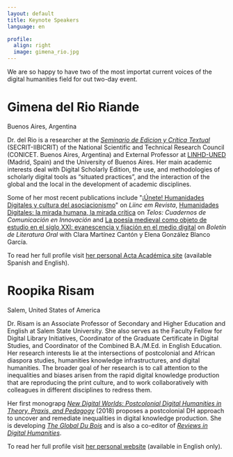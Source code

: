 ```yaml
---
layout: default
title: Keynote Speakers
language: en

profile:
  align: right
  image: gimena_rio.jpg
---
```


We are so happy to have two of the most importat current voices of the digital humanities field for out two-day event. 

# Gimena del Rio Riande 

Buenos Aires, Argentina

Dr. del Rio is a researcher at the [*Seminario de Edicion y Crítica Textual* ](http://www.iibicrit-conicet.gov.ar/)(SECRIT-IIBICRIT) of the National Scientific and Technical Research Council (CONICET. Buenos Aires, Argentina) and External Professor at [LINHD-UNED](http://linhd.uned.es/) (Madrid, Spain) and the University of Buenos Aires. Her main academic interests deal with Digital Scholarly Edition, the use, and methodologies of scholarly digital tools as “situated practices”, and the interaction of the global and the local in the development of academic disciplines.

Some of her most recent publications include "[¡Únete! Humanidades Digitales y cultura del asociacionismo](http://revista.ibict.br/liinc/article/view/4736/4134)" on *Liinc em Revista*,  [Humanidades Digitales: la mirada humana, la mirada crítica](https://www.aacademica.org/gimena.delrio.riande/150) on *Telos: Cuadernos de Comunicación en Innovación* and [La poesía medieval como objeto de estudio en el siglo XXI: evanescencia y fijación en el medio digital](https://www.aacademica.org/gimena.delrio.riande/151) on *Boletín de Literatura Oral* with Clara Martínez Cantón y Elena González Blanco García. 

To read her full profile visit [her personal Acta Académica site](https://www.aacademica.org/gimena.delrio.riande) (available Spanish and English). 

# Roopika Risam 

Salem, United States of America 

Dr. Risam is an Associate Professor of Secondary and Higher Education and English at Salem State University. She also serves as the Faculty Fellow for Digital Library Initiatives, Coordinator of the Graduate Certificate in Digital Studies, and Coordinator of the Combined B.A./M.Ed. in English Education. Her research interests lie at the intersections of postcolonial and African diaspora studies, humanities knowledge infrastructures, and digital humanities. The broader goal of her research is to call attention to the inequalities and biases arisen from the rapid digital knowledge production that are reproducing the print culture, and to work collaboratively with colleagues in different disciplines to redress them.

Her first monograpg [*New Digital Worlds: Postcolonial Digital Humanities in Theory, Praxis, and Pedagogy*](http://www.roopikarisam.com/ndw) (2018) proposes a postcolonial DH approach to uncover and remediate inequalities in digital knowledge production. She is developing [*The Global Du Bois*](http://www.roopikarisam.com/global-du-bois) and is also a co-editor of [*Reviews in Digital Humanities*](http://www.roopikarisam.com/reviews).

To read her full profile visit [her personal website](http://www.roopikarisam.com/about/) (available in English only).